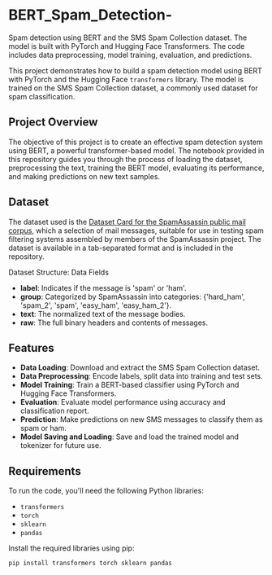 # BERT_Spam_Detection-
Spam detection using BERT and the SMS Spam Collection dataset. The model is built with PyTorch and Hugging Face Transformers. The code includes data preprocessing, model training, evaluation, and predictions.


This project demonstrates how to build a spam detection model using BERT with PyTorch and the Hugging Face `transformers` library. The model is trained on the SMS Spam Collection dataset, a commonly used dataset for spam classification.

## Project Overview

The objective of this project is to create an effective spam detection system using BERT, a powerful transformer-based model. The notebook provided in this repository guides you through the process of loading the dataset, preprocessing the text, training the BERT model, evaluating its performance, and making predictions on new text samples.

## Dataset

The dataset used is the [Dataset Card for the SpamAssassin public mail corpus]([https://archive.ics.uci.edu/ml/datasets/sms+spam+collection](https://huggingface.co/datasets/talby/spamassassin)), which a selection of mail messages, suitable for use in testing spam filtering systems assembled by members of the SpamAssassin project. The dataset is available in a tab-separated format and is included in the repository.

Dataset Structure: Data Fields
- **label**: Indicates if the message is 'spam' or 'ham'.
- **group**: Categorized by SpamAssassin into categories: {'hard_ham', 'spam_2', 'spam', 'easy_ham', 'easy_ham_2'}.
- **text**: The normalized text of the message bodies.
- **raw**: The full binary headers and contents of messages.




## Features

- **Data Loading**: Download and extract the SMS Spam Collection dataset.
- **Data Preprocessing**: Encode labels, split data into training and test sets.
- **Model Training**: Train a BERT-based classifier using PyTorch and Hugging Face Transformers.
- **Evaluation**: Evaluate model performance using accuracy and classification report.
- **Prediction**: Make predictions on new SMS messages to classify them as spam or ham.
- **Model Saving and Loading**: Save and load the trained model and tokenizer for future use.

## Requirements

To run the code, you'll need the following Python libraries:

- `transformers`
- `torch`
- `sklearn`
- `pandas`

Install the required libraries using pip:

```bash
pip install transformers torch sklearn pandas

